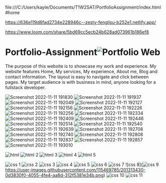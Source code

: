 file:///C:/Users/kayle/Documents/T1W2SAT/PortfolioAssignment/index.html#home

https://636e119d6fad2734e228946c--zesty-fenglisu-b252e1.netlify.app/

https://www.loom.com/share/5bd69cc5ecb24b628ad073961b186ef8

# Portfolio-Assignment![Portfolio Web](https://user-images.githubusercontent.com/115469785/201305574-e905a3e8-8f76-4263-8b3e-dbf0d4fc340e.png)

The purpose of this website is to showcase my work and experience.
My website features Home, My services, My experience, About me, Blog and contact information.
The layout is easy to navigate and click between pages.
My target audience is with business in mind, anyone looking for a fullstack developer.

![Screenshot 2022-11-11 191830](https://user-images.githubusercontent.com/115469785/201307941-c8a03c3a-3be9-4929-8688-c03d113ce7de.png)
![Screenshot 2022-11-11 191937](https://user-images.githubusercontent.com/115469785/201308084-c746d071-7e7f-454d-a039-d532f2d3f342.png)
![Screenshot 2022-11-11 192049](https://user-images.githubusercontent.com/115469785/201308321-ad2d3b0c-9e9a-4974-a7e1-00368e9b68f4.png)
![Screenshot 2022-11-11 192127](https://user-images.githubusercontent.com/115469785/201308440-e177433a-e29a-45a7-a522-9b94c2a18cc2.png)
![Screenshot 2022-11-11 192156](https://user-images.githubusercontent.com/115469785/201308569-ce1af2e7-014a-474f-8929-3a286ff8772c.png)
![Screenshot 2022-11-11 192226](https://user-images.githubusercontent.com/115469785/201308631-2b20d173-7eac-44de-a01c-471c7c5c2103.png)
![Screenshot 2022-11-11 192256](https://user-images.githubusercontent.com/115469785/201308736-70dcc44f-123f-420c-a084-b56d5061d8f8.png)
![Screenshot 2022-11-11 192334](https://user-images.githubusercontent.com/115469785/201308872-7965cd13-6b9f-471f-b4ac-fd563605ffd9.png)
![Screenshot 2022-11-11 192409](https://user-images.githubusercontent.com/115469785/201309009-ae004006-1cb8-48d8-8d45-816969448b7a.png)
![Screenshot 2022-11-11 192446](https://user-images.githubusercontent.com/115469785/201309143-acbf62ff-599b-45e1-972c-f90e6b1baf7c.png)
![Screenshot 2022-11-11 192514](https://user-images.githubusercontent.com/115469785/201309229-a6481a6f-6c5a-44d6-bca6-450602551b29.png)
![Screenshot 2022-11-11 192540](https://user-images.githubusercontent.com/115469785/201309311-08cc698d-c829-48d8-8c38-e017439f13f4.png)
![Screenshot 2022-11-11 192639](https://user-images.githubusercontent.com/115469785/201309480-a026425e-d1a0-4bf0-a4ab-a0c12db2ff02.png)
![Screenshot 2022-11-11 192708](https://user-images.githubusercontent.com/115469785/201309605-781053f5-740e-49cb-82b3-8d40efee2159.png)
![Screenshot 2022-11-11 192740](https://user-images.githubusercontent.com/115469785/201309748-21c05ff0-bec5-47ee-8241-08f6321c779a.png)
![Screenshot 2022-11-11 192808](https://user-images.githubusercontent.com/115469785/201309841-3f32a9f0-2204-4255-8f11-b589fa70194c.png)
![Screenshot 2022-11-11 192837](https://user-images.githubusercontent.com/115469785/201309944-e6d94dd4-81f4-4d19-b117-ee1139a3854e.png)
![Screenshot 2022-11-11 192857](https://user-images.githubusercontent.com/115469785/201310014-40eed056-c411-4b4f-8fbe-cef92c5ac723.png)
![Screenshot 2022-11-11 193010](https://user-images.githubusercontent.com/115469785/201310287-f5e06ec7-3791-4e5e-9842-0ffd4ae5de90.png)

![html](https://user-images.githubusercontent.com/115469785/201311226-cb6c923f-413c-474a-9937-d76a81cea6c9.png)
![html 2](https://user-images.githubusercontent.com/115469785/201311360-468fc598-6c77-498d-b59e-a0391341c9e0.png)
![html 3](https://user-images.githubusercontent.com/115469785/201311455-9f1a1ad9-4422-434c-b154-b17a6ac4dff0.png)
![html 4](https://user-images.githubusercontent.com/115469785/201311570-355eba73-3446-4af6-9a12-8a3bc6f7ceba.png)
![html 5](https://user-images.githubusercontent.com/115469785/201311812-af9cad06-bdd8-4120-b77c-f2a1de4840c6.png)

![css 1](https://user-images.githubusercontent.com/115469785/201313131-cee7f3c1-7314-410e-b189-2ad9c320a158.png)
![css 2](https://user-images.githubusercontent.com/115469785/201313175-93ec322f-6300-4795-9069-525c61160908.png)
![css 3](https://user-images.githubusercontent.com/115469785/201313203-fc628708-5fc5-4ee4-a1ac-d99352b4f0f1.png)
![css 4](https://user-images.githubusercontent.com/115469785/201313222-89308549-3130-4259-9c24-58bc73d4b346.png)
![css 5](https://user-images.githubusercontent.com/115469785/201313245-12d19908-6436-4972-89fe-26a55844ed2c.png)
![css 6](https://user-images.githubusercontent.com/115469785/201313258-984d0aa1-79e9-499c-9067-cd9d12ea86d3.png)
![css 7](https://user-images.githubusercontent.com/115469785/201313276-527a8b9a-2bfc-40dd-ae90-d4e31e3ae6db.png)
![css 8](![css 9](https://user-images.githubusercontent.com/115469785/201313530-8c9cf6bd-2a5e-4ab0-8baf-c562b78ab55a.png)
https://user-images.githubusercontent.com/115469785/201313430-0d3830f0-4055-4fe4-aa8d-312f5381e34b.png)
![css 10](https://user-images.githubusercontent.com/115469785/201313696-b1128ca8-ff5f-4720-bd62-238b0db0504a.png)
![css 11](https://user-images.githubusercontent.com/115469785/201313812-2d129022-7dea-4561-bdc2-fd33d35202b0.png)
